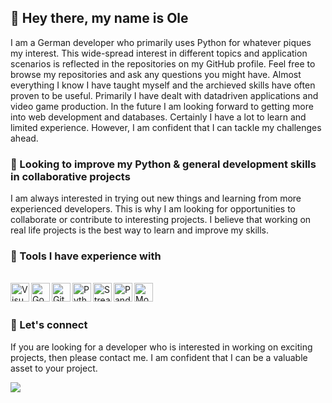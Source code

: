 ## 👋 Hey there, my name is Ole
I am a German developer who primarily uses Python for whatever piques my interest. This wide-spread interest in different topics and application scenarios is reflected in the repositories on my GitHub profile. Feel free to browse my repositories and ask any questions you might have.
Almost everything I know I have taught myself and the archieved skills have often proven to be useful. Primarily I have dealt with datadriven applications
and video game production. In the future I am looking forward to getting more into web development and databases. Certainly I have a lot to learn
and limited experience. However, I am confident that I can tackle my challenges ahead.

### 🐍 Looking to improve my Python & general development skills in collaborative projects
I am always interested in trying out new things and learning from more experienced developers.
This is why I am looking for opportunities to collaborate or contribute to interesting projects. I believe that working on real life projects
is the best way to learn and improve my skills.

### 🔨 Tools I have experience with

<p>
<br />
<img align="left" alt="Visual Studio Code" height="30px" src="https://upload.wikimedia.org/wikipedia/commons/9/9a/Visual_Studio_Code_1.35_icon.svg" />
<img align="left" alt="Godot" height="30px" src="https://upload.wikimedia.org/wikipedia/commons/6/6a/Godot_icon.svg" />
<img align="left" alt="Git" height="30px" src="https://upload.wikimedia.org/wikipedia/commons/e/e0/Git-logo.svg" />
<img align="left" alt="Python" height="30px" src="https://upload.wikimedia.org/wikipedia/commons/c/c3/Python-logo-notext.svg" />
<img align="left" alt="Streamlit" height="30px" src="https://upload.wikimedia.org/wikipedia/commons/7/77/Streamlit-logo-primary-colormark-darktext.png" />
<img align="left" alt="Pandas" height="30px" src="https://upload.wikimedia.org/wikipedia/commons/2/22/Pandas_mark.svg" />
<img align="left" alt="MongoDB" height="30px" src="https://upload.wikimedia.org/wikipedia/commons/9/93/MongoDB_Logo.svg" />
<br /><br /></p>

### 🔗 Let's connect 
If you are looking for a developer who is interested in working on exciting projects,
then please contact me. I am confident that I can be a valuable asset to your project.

<a href="https://github.com/deerzen/deerzen">
  <img align="center" src="https://github-readme-stats.vercel.app/api?username=deerzen&count_private=true&show_icons=true&theme=github_dark&line_height=24&title_color=88c0d0&bg_color=2e3440&icon_color=a3be8c&border_color=d8dee9" />
</a>
